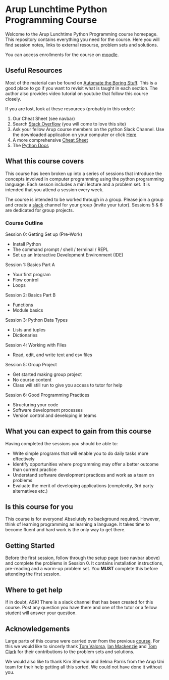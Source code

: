 # Arup Lunchtime Python Programming Course

Welcome to the Arup Lunchtime Python Programming course homepage. This repository contains everything you need for the course. Here you will find session notes, links to external resourse, problem sets and solutions.

You can access enrollments for the course on [moodle](https://moodle.arup.com/course/view.php?id=2870).

## Useful Resources

Most of the material can be found on [Automate the Boring Stuff](https://automatetheboringstuff.com/). This is a good place to go if you want to revisit what is taught in each section. The author also provides video tutorial on youtube that follow this course closely.

If you are lost, look at these resources (probably in this order):
1. Our Cheat Sheet (see navbar) 
2. Search [Stack Overflow](https://stackoverflow.com/) (you will come to love this site)
3. Ask your fellow Arup course members on the python Slack Channel. Use the downloaded application on your computer or click [Here](https://arupconsulting.slack.com/messages/CMSH18269)
4. A more comprehensive [Cheat Sheet](https://github.com/mattharrison/Tiny-Python-3.6-Notebook/blob/master/python.rst)
5. The [Python Docs](https://docs.python.org/3/index.html)

## What this course covers

This course has been broken up into a series of sessions that introduce the concepts involved in computer programming using the python programming language. Each sesson includes a mini lecture and a problem set. It is intended that you attend a session every week.

The course is intended to be worked through in a group. Please join a group and create a [slack](www.slack.com/au‎) channel for your group (invite your tutor). Sessions 5 & 6 are dedicated for group projects.

### Course Outline

Session 0: Getting Set up (Pre-Work)

- Install Python 
- The command prompt / shell / terminal / REPL
- Set up an Interactive Development Environment (IDE)

Session 1: Basics Part A

- Your first program
- Flow control 
- Loops

Session 2: Basics Part B

- Functions
- Module basics

Session 3: Python Data Types

- Lists and tuples
- Dictionaries

Session 4: Working with Files

- Read, edit, and write text and csv files

Session 5: Group Project

- Get started making group project
- No course content
- Class will still run to give you access to tutor for help

Session 6: Good Programming Practices

- Structuring your code
- Software development processes
- Version control and developing in teams


## What you can expect to gain from this course

Having completed the sessions you should be able to:

- Write simple programs that will enable you to do daily tasks more effectively
- Identify opportunities where programming may offer a better outcome than current practice 
- Understand software development practices and work as a team on problems
- Evaluate the merit of developing applications (complexity, 3rd party alternatives etc.)

## Is this course for you

This course is for everyone! Absolutely no background required. However, think of learning programming as learning a language. It takes time to become fluent and hard work is the only way to get there.

## Getting Started

Before the first session, follow through the setup page (see navbar above) and complete the problems in Session 0. It contains installation instructions, pre-reading and a warm-up problem set. You **MUST** complete this before attending the first session.

## Where to get help

If in doubt, ASK! There is a slack channel that has been created for this course. Post any question you have there and one of the tutor or a fellow student will answer your question.

## Acknowledgements

Large parts of this course were carried over from the previous [course](https://github.com/tomvalorsa/python-course). For this we would like to sincerly thank [Tom Valorsa](https://github.com/tomvalorsa), [Ian Mackenzie](https://github.com/ianmackenzie) and [Tom Clark](https://github.com/tomreeveclark) for their contributions to the problem sets and solutions.

We would also like to thank Kim Sherwin and Selma Parris from the Arup Uni team for their help getting all this sorted. We could not have done it without you.
